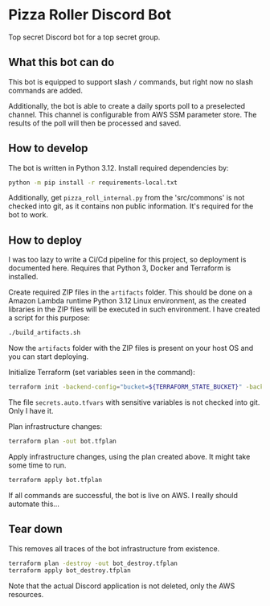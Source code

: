 # Pizza Roller Discord Bot

Top secret Discord bot for a top secret group.

## What this bot can do

This bot is equipped to support slash `/` commands, but right now no slash commands 
are added.

Additionally, the bot is able to create a daily sports poll to a preselected channel. This 
channel is configurable from AWS SSM parameter store. The results of the poll will then be processed and saved.

## How to develop

The bot is written in Python 3.12. Install required dependencies by:

```bash
python -m pip install -r requirements-local.txt
```

Additionally, get `pizza_roll_internal.py` from the 'src/commons' is not checked into git, as it contains non public 
information. It's required for the bot to work.

## How to deploy

I was too lazy to write a Ci/Cd pipeline for this project, so deployment is documented here.
Requires that Python 3, Docker and Terraform is installed.

Create required ZIP files in the `artifacts` folder. This should be done on a Amazon Lambda runtime Python 3.12 Linux environment, 
as the created libraries in the ZIP files will be executed in such environment. I have created a script for this purpose:

```bash
./build_artifacts.sh
```

Now the `artifacts` folder with the ZIP files is present on your host OS and you can start deploying.

Initialize Terraform (set variables seen in the command):

```bash
terraform init -backend-config="bucket=${TERRAFORM_STATE_BUCKET}" -backend-config="key=${TERRAFORM_STATE_FILE}" -backend-config="region=${AWS_REGION}"
```

The file `secrets.auto.tfvars` with sensitive variables is not checked into git. Only I have it.

Plan infrastructure changes:

```bash
terraform plan -out bot.tfplan
```

Apply infrastructure changes, using the plan created above. It might take some time to run.

```bash
terraform apply bot.tfplan
```

If all commands are successful, the bot is live on AWS. I really should automate this...

## Tear down

This removes all traces of the bot infrastructure from existence.

```bash
terraform plan -destroy -out bot_destroy.tfplan
terraform apply bot_destroy.tfplan
```

Note that the actual Discord application is not deleted, only the AWS resources.